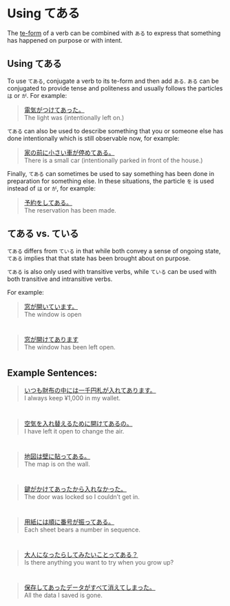 # Using てある

The [te-form](verb-teform) of a verb can be combined with `ある` to express that something has happened on purpose or with intent. 

## Using てある
To use `てある`, conjugate a verb to its te-form and then add `ある`. `ある` can be conjugated to provide tense and politeness and usually follows the particles `は` or `が`. For example:

 > [電気がつけてあった。]()  
> The light was (intentionally left on.)

`てある` can also be used to describe something that you or someone else has done intentionally which is still observable now, for example:

> [家の前に小さい車が停めてある。]()  
> There is a small car (intentionally parked in front of the house.)

Finally, `てある` can sometimes be used to say something has been done in preparation for something else.  In these situations, the particle `を` is used instead of `は` or `が`, for example:

> [予約をしてある。]()  
> The reservation has been made.

## てある vs. ている
`てある` differs from `ている` in that while both convey a sense of ongoing state, `てある` implies that that state has been brought about on purpose.

`てある` is also only used with transitive verbs, while `ている` can be used with both transitive and intransitive verbs.

For example: 
> [窓が開いています。]()  
> The window is open

#

> [窓が開けてあります]()  
> The window has been left open.

#

## Example Sentences:
> [いつも財布の中には一千円札が入れてあります。]()  
> I always keep ¥1,000 in my wallet.

#

> [空気を入れ替えるために開けてあるの。]()  
> I have left it open to change the air.

#

> [地図は壁に貼ってある。]()  
> The map is on the wall.

#

> [鍵がかけてあったから入れなかった。]()  
> The door was locked so I couldn’t get in.

#

> [用紙には順に番号が振ってある。]()  
> Each sheet bears a number in sequence.

#

> [大人になったらしてみたいことってある？]()  
> Is there anything you want to try when you grow up?

#

> [保存してあったデータがすべて消えてしまった。]()  
> All the data I saved is gone.



